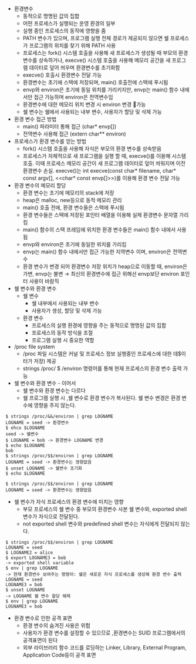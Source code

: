 - 환경변수
	- 동적으로 명명된 값의 집합
	- 어떤 프로세스가 실행되는 운영 환경의 일부
	- 실행 중인 프로세스의 동작에 영향을 줌
	- PATH 변수가 있으며, 프로그램 실행 전체 경로가 제공되지 않으면 쉘 프로세스가 프로그램의 위치를 찾기 위해 PATH 사용
	- 프로세스는 fork() 시스템 호출을 사용해 새 프로세스가 생성될 때 부모의 환경 변수를 상속하거나, execve() 시스템 호출을 사용해 메모리 공간을 새 프로그램 데이터로 덮어 씌우며 환경변수를 초기화함
	- execve() 호출시 환경변수 전달 가능
	- 환경변수는 초기에 스택에 저장되며, main() 호출전에 스택에 푸시됨
	- envp와 environ은 초기에 동일 위치를 가리키지만, envp는 main() 함수 내에서만 접근 가능하며 environ은 전역변수임
	- 환경변수에 대한 메모리 위치 변경 시 environ 변경 가능
	- 쉘 변수는 쉘에서 사용되는 내부 변수, 사용자가 할당 및 삭제 가능
- 환경 변수 접근 방법
	- main() 파라미터 통해 접근 (char* envp[])
	- 전역변수 사용해 접근 (extern char** environ)
- 프로세스가 환경 변수를 얻는 방법
	- fork() 시스템 호출을 사용해 자식은 부모의 환경 변수를 상속받음
	- 프로세스가 자체적으로 새 프로그램을 실행 할 때, execve()를 이용해 시스템 호출. 이때 프로세스 메모리 공간이 새 프로그램 데이터로 덮어 씌워지며 이전 환경변수 손실. 
	  execve()는 int execve(const char* filename, char* const argv[], <<char* const envp[]>>)를 이용해 환경 변수 전달 가능
- 환경 변수의 메모리 할당
	- 환경 변수는 초기에 메모리의 stack에 저장
	- heap은 malloc, new등으로 동적 메모리 관리
	- main() 호출 전에, 환경 변수들은 스택에 푸시됨
	- 환경 변수들은 스택에 저장된 포인터 배열을 이용해 실제 환경변수 문자열 가리킴
	- main() 함수의 스택 프레임에 위치한 환경 변수들은 main() 함수 내에서 사용됨
	- envp와 environ은 초기에 동일한 위치를 가리킴
	- envp는 main() 함수 내에서만 접근 가능한 지역변수 이며, environ은 전역변수
	- 환경 변수가 변경 되어 환경변수 저장 위치가 heap으로 이동할 때, environ은 가변, envp는 불변
	  → 최신의 환경변수에 접근 위해선 envp보단 environ 포인터 사용이 바람직
- 쉘 변수와 환경 변수
	- 쉘 변수
		- 쉘 내부에서 사용되는 내부 변수
		- 사용자가 생성, 할당 및 삭제 가능
	- 환경 변수
		- 프로세스의 실행 환경에 영향을 주는 동적으로 명명된 값의 집합
		- 프로세스의 동작 방식을 조절
		- 프로그램 실행 시 중요한 역할
- /proc file system
	- /proc 파일 시스템은 커널 및 프로세스 정보 실행중인 프로세스에 대한 데$이터가 저장) 제공
	- strings /proc/ $ /environ 명령어를 통해 현재 프로세스의 환경 변수 출력 가능
- 쉘 변수와 환경 변수 - 이어서
	- 쉘 변수와 환경 변수는 다르다
	- 쉘 프로그램 실행 시 ,쉘 변수로 환경 변수가 복사된다. 쉘 변수 변경은 환경 변수에 영향을 주지 않는다.
```shell 
$ strings /proc/&&/environ | grep LOGNAME
LOGNAME = seed -> 환경변수
$ ehco $LOGNAME
seed -> 쉘변수
$ LOGNAME = bob -> 환경변수 LOGNAME 변경
$ echo $LOGNAME
bob
$ strings /proc/$$/environ | grep LOGNAME
LOGNAME = seed -> 환경변수는 영향없음
$ unset LOGNAME -> 쉘변수 초기화
$ echo $LOGNAME

$ strings /proc/$$/environ | grep LOGNAME
LOGNAME = seed -> 환경변수는 영향없음
```
- 쉘 변수가 자식 프로세스의 환경 변수에 미치는 영향
	- 부모 프로세스의 쉘 변수 중 부모의 환경변수 사본 쉘 변수와, exported shell 변수가 자식으로 전달된다.
	- not exported shell 변수와 predefined shell 변수는 자식에게 전달되지 않는다.
```shell
$ strings /proc/$$/environ | grep LOGNAME
LOGNAME = seed
$ LOGNAME2 = alice
$ export LOGNAME3 = bob 
-> exported shell variable
$ env | grep LOGNAME 
-> 현재 환경변수 보여주는 명령어: 쉘은 새로운 자식 프로세스를 생성해 환경 변수 출력
LOGNAME = seed
LOGNAME3 = bob
$ unset LOGNAME 
-> LOGNAME 쉘 변수 할당 해제
$ env | grep LOGNAME
LOGNAME3 = bob
```
- 환경 변수로 인한 공격 표면
	- 환경 변수의 숨겨진 사용은 위험
	- 사용자가 환경 변수를 설정할 수 있으므로 ,환경변수는 SUID 프로그램에서의 공격표면이 된다
	- 외부 라이브러리 함수 코드를 로딩하는 Linker, Library, External Program, Application Code등이 공격 표면